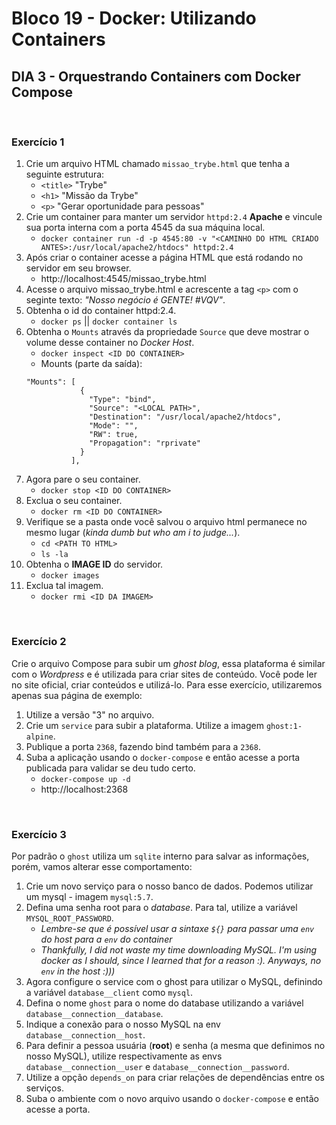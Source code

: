 # **Bloco 19 -** Docker: Utilizando Containers

## DIA 3 - Orquestrando Containers com Docker Compose

&nbsp;

### **Exercício 1**

1. Crie um arquivo HTML chamado `missao_trybe.html` que tenha a seguinte estrutura:
    * `<title>` "Trybe"
    * `<h1>` "Missão da Trybe"
    * `<p>` "Gerar oportunidade para pessoas"
2. Crie um container para manter um servidor `httpd:2.4` **Apache** e vincule sua porta interna com a porta 4545 da sua máquina local.
    * `docker container run -d -p 4545:80 -v "<CAMINHO DO HTML CRIADO ANTES>:/usr/local/apache2/htdocs" httpd:2.4`
3. Após criar o container acesse a página HTML que está rodando no servidor em seu browser.
    * http://localhost:4545/missao_trybe.html
4. Acesse o arquivo missao_trybe.html e acrescente a tag `<p>` com o seginte texto: *"Nosso negócio é GENTE! #VQV"*.
5. Obtenha o id do container httpd:2.4.
    * `docker ps` || `docker container ls`
6. Obtenha o `Mounts` através da propriedade `Source` que deve mostrar o volume desse container no *Docker Host*.
    * `docker inspect <ID DO CONTAINER>`
    * Mounts (parte da saída):
    ```
    "Mounts": [
                {
                  "Type": "bind",
                  "Source": "<LOCAL PATH>",
                  "Destination": "/usr/local/apache2/htdocs",
                  "Mode": "",
                  "RW": true,
                  "Propagation": "rprivate"
                }
              ],
    ```
7. Agora pare o seu container.
    * `docker stop <ID DO CONTAINER>`
8. Exclua o seu container.
    * `docker rm <ID DO CONTAINER>`
9. Verifique se a pasta onde você salvou o arquivo html permanece no mesmo lugar (*kinda dumb but who am i to judge...*).
	* `cd <PATH TO HTML>`
	* `ls -la`
10. Obtenha o **IMAGE ID** do servidor.
	* `docker images`
11. Exclua tal imagem.
	* `docker rmi <ID DA IMAGEM>`

&nbsp;

### **Exercício 2**

Crie o arquivo Compose para subir um *ghost blog*, essa plataforma é similar com o *Wordpress* e é utilizada para criar sites de conteúdo. Você pode ler no site oficial, criar conteúdos e utilizá-lo. Para esse exercício, utilizaremos apenas sua página de exemplo:

1. Utilize a versão "3" no arquivo.
2. Crie um `service` para subir a plataforma. Utilize a imagem `ghost:1-alpine`.
3. Publique a porta `2368`, fazendo bind também para a `2368`.
4. Suba a aplicação usando o `docker-compose` e então acesse a porta publicada para validar se deu tudo certo.
	* `docker-compose up -d`
	* http://localhost:2368

&nbsp;

### **Exercício 3**

Por padrão o `ghost` utiliza um `sqlite` interno para salvar as informações, porém, vamos alterar esse comportamento:

1. Crie um novo serviço para o nosso banco de dados. Podemos utilizar um mysql - imagem `mysql:5.7`.
2. Defina uma senha root para o *database*. Para tal, utilize a variável `MYSQL_ROOT_PASSWORD`.
	* *Lembre-se que é possível usar a sintaxe `${}` para passar uma `env` do host para a `env` do container*
	* *Thankfully, I did not waste my time downloading MySQL. I'm using docker as I should, since I learned that for a reason :). Anyways, no `env` in the host :)))*
3. Agora configure o service com o ghost para utilizar o MySQL, definindo a variável `database__client` como `mysql`.
4. Defina o nome `ghost` para o nome do database utilizando a variável `database__connection__database`.
5. Indique a conexão para o nosso MySQL na env `database__connection__host`.
6. Para definir a pessoa usuária (**root**) e senha (a mesma que definimos no nosso MySQL), utilize respectivamente as envs `database__connection__user` e `database__connection__password`.
7. Utilize a opção `depends_on` para criar relações de dependências entre os serviços.
8. Suba o ambiente com o novo arquivo usando o `docker-compose` e então acesse a porta.
